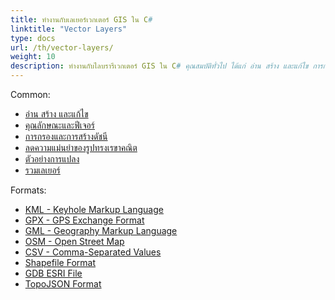```yaml
---
title: ทำงานกับเลเยอร์เวกเตอร์ GIS ใน C#
linktitle: "Vector Layers"
type: docs
url: /th/vector-layers/
weight: 10
description: ทำงานกับไลบรารีเวกเตอร์ GIS ใน C# คุณสมบัติทั่วไป ได้แก่ อ่าน สร้าง และแก้ไข การกรอง ดัชนี ตัวอย่างการแปลง และรวมเลเยอร์ รวมถึงรูปแบบ KML, GPX, GML, OSM, Shapefile, TopoJSON
---
```


Common:

- [อ่าน สร้าง และแก้ไข](/gis/net/read-create-and-edit/)
- [คุณลักษณะและฟีเจอร์](/gis/net/attributes-and-features/)
- [การกรองและการสร้างดัชนี](/gis/net/filtering-and-indexing/)
- [ลดความแม่นยำของรูปทรงเรขาคณิต](/gis/net/geometry-precision-reducing/)
- [ตัวอย่างการแปลง](/gis/net/conversion/)
- [รวมเลเยอร์](/gis/net/join-layers/)

Formats:

- [KML - Keyhole Markup Language](/gis/net/kml-keyhole-markup-language/)
- [GPX - GPS Exchange Format](/gis/net/gpx-gps-exchange/)
- [GML - Geography Markup Language](/gis/net/gml-geography-markup-language/)
- [OSM - Open Street Map](/gis/net/osm-open-street-map/)
- [CSV - Comma-Separated Values](/gis/net/csv-comma-separated-values/)
- [Shapefile Format](/gis/net/shapefile-esri/)
- [GDB ESRI File](/gis/net/gdb-file-esri/)
- [TopoJSON Format](/gis/net/topo-json/)
